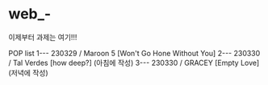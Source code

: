 # web_-
이제부터 과제는 여기!!!

POP list
1--- 230329 / Maroon 5 [Won't Go Hone Without You]
2--- 230330 / Tal Verdes [how deep?] (아침에 작성)
3--- 230330 / GRACEY [Empty Love] (저녁에 작성)